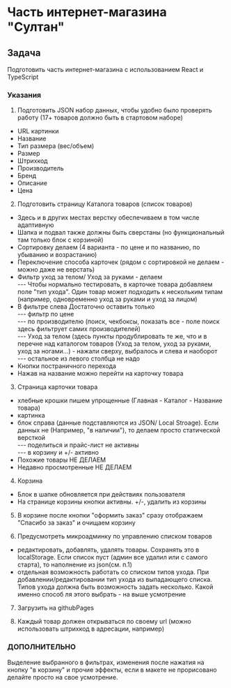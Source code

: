 # Часть интернет-магазина "Султан"

## Задача
Подготовить часть интернет-магазина с использованием React и TypeScript<br>

### Указания
1. Подготовить JSON набор данных, чтобы удобно было проверять работу (17+ товаров должно быть в стартовом наборе)
* URL картинки
* Название
* Тип размера (вес/объем)
* Размер
* Штрихкод
* Производитель
* Бренд
* Описание
* Цена

2. Подготовить страницу Каталога товаров (список товаров)
* Здесь и в других местах верстку обеспечиваем в том числе адаптивную
* Шапка и подвал также должны быть сверстаны (но функциональный там только блок с корзиной)
* Сортировку делаем (4 варианта - по цене и по названию, по убыванию и возрастанию)
* Переключение способа карточек (рядом с сортировкой не делаем - можно даже не верстать)
* Фильтр уход за телом/ Уход за руками - делаем<br>
--- Чтобы нормально тестировать, в карточке товара добавляем поле "тип ухода". Один товар может подходить к нескольким типам (например, одновременно уход за руками и уход за лицом)
* В фильтре слева Достаточно оставить только<br>
--- фильтр по цене<br>
--- по производителю (поиск, чекбоксы, показать все - поле поиск здесь фильтрует самих производителей)<br>
--- Уход за телом (здесь пункты продублировать те же, что и в перечне над каталогом товаров (Уход за телом, уход за руками, уход за ногами...) - нажали сверху, выбралось и слева и наоборот<br>
--- остальное из левого столбца не надо
* Кнопки постраничного перехода
* Нажав на название можно перейти на карточку товара

3. Страница карточки товара
* хлебные крошки пишем упрощенные (Главная - Каталог - Название товара)
* картинка
* блок справа (данные подставляются из JSON/ Local Stroage). Если данных не (Например, "в наличии"), то делаем просто статической версткой<br>
--- поделиться и прайс-лист не активны<br>
--- в корзину и +/- активно
* Похожие товары НЕ ДЕЛАЕМ
* Недавно просмотренные НЕ ДЕЛАЕМ

4. Корзина
* Блок в шапке обновляется при действиях пользователя
* На странице корзины кнопки активны. +/-, удалить из корзины

5. В корзине после кнопки "оформить заказ" сразу отображаем "Спасибо за заказ" и очищаем корзину

6. Предусмотреть микроадминку по управлению списком товаров
* редактировать, добавлять, удалять товары. Сохранять это в localStorage. Если список пуст (админ все удалил или с самого старта), то наполнение из json(см. п.1)
* отдельная возможность работать со списком типов ухода. При добавлении/редактировании тип ухода из выпадающего списка. Типов ухода должна быть возможность задать несколько. Какой именно способ ля этого выбрать - на выше усмотрение

7. Загрузить на githubPages

8. Каждый товар должен открываться по своему url (можно использовать штрихкод в адресации, например)

### ДОПОЛНИТЕЛЬНО
Выделение выбранного в фильтрах, изменения после нажатия на кнопку "в корзину" и прочие эффекты, если в макете не прорисовано делайте просто на свое усмотрение.